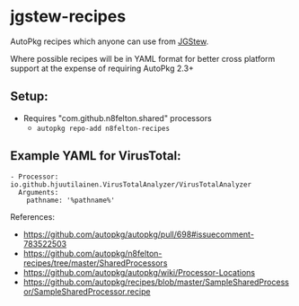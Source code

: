 # jgstew-recipes

AutoPkg recipes which anyone can use from [JGStew](https://github.com/jgstew).

Where possible recipes will be in YAML format for better cross platform support at the expense of requiring AutoPkg 2.3+

## Setup:

- Requires "com.github.n8felton.shared" processors
  - `autopkg repo-add n8felton-recipes`


## Example YAML for VirusTotal:
```
- Processor: io.github.hjuutilainen.VirusTotalAnalyzer/VirusTotalAnalyzer
  Arguments:
    pathname: '%pathname%'
```

References:
- https://github.com/autopkg/autopkg/pull/698#issuecomment-783522503
- https://github.com/autopkg/n8felton-recipes/tree/master/SharedProcessors 
- https://github.com/autopkg/autopkg/wiki/Processor-Locations
- https://github.com/autopkg/recipes/blob/master/SampleSharedProcessor/SampleSharedProcessor.recipe
